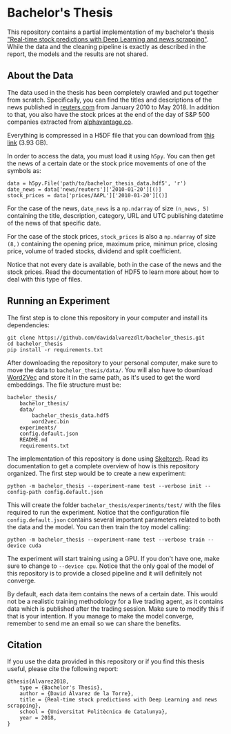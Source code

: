 # Bachelor's Thesis
This repository contains a partial implementation of my bachelor's thesis ["Real-time stock predictions with Deep 
Learning and news scrapping"](https://upcommons.upc.edu/handle/2117/128164). While the data and the cleaning pipeline
is exactly as described in the report, the models and the results are not shared.

## About the Data
The data used in the thesis has been completely crawled and put together from scratch. Specifically, you can find the
titles and descriptions of the news published in [reuters.com](https://www.reuters.com) from January 2010 to May 2018.
In addition to that, you also have the stock prices at the end of the day of S&P 500 companies extracted from 
[alphavantage.co](https://www.alphavantage.co).

Everything is compressed in a H5DF file that you can download from 
[this link](https://www.kaggle.com/davidalvarezdlt/bachelor-thesis) (3.93 GB).

In order to access the data, you must load it using ``h5py``. You can then get the news of a certain date or the stock
price movements of one of the symbols as:

```
data = h5py.File('path/to/bachelor_thesis_data.hdf5', 'r')
date_news = data['news/reuters']['2010-01-20'][()]
stock_prices = data['prices/AAPL']['2010-01-20'][()]
```

For the case of the news, ``date_news`` is a ``np.ndarray`` of size ``(n_news, 5)`` containing the title, description,
category, URL and UTC publishing datetime of the news of that specific date.

For the case of the stock prices, ``stock_prices`` is also a ``np.ndarray`` of size ``(8,)`` containing the opening 
price, maximum price, minimun price, closing price, volume of traded stocks, dividend and split coefficient.

Notice that not every date is available, both in the case of the news and the stock prices. Read the documentation of 
HDF5 to learn more about how to deal with this type of files.

## Running an Experiment
The first step is to clone this repository in your computer and install its dependencies:

```
git clone https://github.com/davidalvarezdlt/bachelor_thesis.git
cd bachelor_thesis
pip install -r requirements.txt
```

After downloading the repository to your personal computer, make sure to move the data to ``bachelor_thesis/data/``.
You will also have to download [Word2Vec](https://mega.nz/file/ypVQiICA#ZohHmlVu0J8859GXakAn91_Bc4RGGBNZ47yOrU9XhtU) and
store it in the same path, as it's used to get the word embeddings. The file structure must be:

```
bachelor_thesis/
    bachelor_thesis/
    data/
        bachelor_thesis_data.hdf5
        word2vec.bin
    experiments/
    config.default.json
    README.md
    requirements.txt
```

The implementation of this repository is done using [Skeltorch](https://github.com/davidalvarezdlt/skeltorch). Read its
documentation to get a complete overview of how is this repository organized. The first step would be to create a new
experiment:

```
python -m bachelor_thesis --experiment-name test --verbose init --config-path config.default.json
``` 

This will create the folder ``bachelor_thesis/experiments/test/`` with the files required to run the experiment. Notice
that the configuration file ``config.default.json`` contains several important parameters related to both the data and 
the model. You can then train the toy model calling:

```
python -m bachelor_thesis --experiment-name test --verbose train --device cuda
``` 

The experiment will start training using a GPU. If you don't have one, make sure to change to ``--device cpu``. Notice
that the only goal of the model of this repository is to provide a closed pipeline and it will definitely not converge.

By default, each data item contains the news of a certain date. This would not be a realistic training methodology for a
live trading agent, as it contains data which is published after the trading session. Make sure to modify this if that
is your intention. If you manage to make the model converge, remember to send me an email so we can share the benefits.

## Citation
If you use the data provided in this repository or if you find this thesis useful, please cite the following report:

```
@thesis{Alvarez2018,
    type = {Bachelor's Thesis},
    author = {David Álvarez de la Torre}, 
    title = {Real-time stock predictions with Deep Learning and news scrapping},
    school = {Universitat Politècnica de Catalunya},
    year = 2018,
}
``` 

